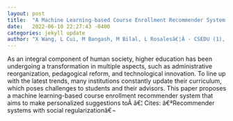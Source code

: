 ```yaml
---
layout: post
title:  "A Machine Learning-based Course Enrollment Recommender System."
date:   2022-06-10 22:27:43 -0400
categories: jekyll update
author: "X Wang, L Cui, M Bangash, M Bilal, L Rosalesâ€¦Â - CSEDU (1), 2022"
---
```

As an integral component of human society, higher education has been undergoing a transformation in multiple aspects, such as administrative reorganization, pedagogical reform, and technological innovation. To line up with the latest trends, many institutions constantly update their curriculum, which poses challenges to students and their advisors. This paper proposes a machine learning-based course enrollment recommender system that aims to make personalized suggestions toÂ â€¦
Cites: â€ªRecommender systems with social regularizationâ€¬  